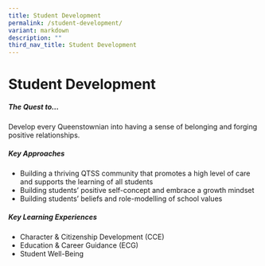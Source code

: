 ```yaml
---
title: Student Development
permalink: /student-development/
variant: markdown
description: ""
third_nav_title: Student Development
---
```

Student Development
===============================


##### **The Quest to...**

Develop every Queenstownian into having a sense of belonging and forging positive relationships.


##### **Key Approaches**

<ul>
	<li>Building a thriving QTSS community that promotes a high level of care and supports the learning of all students
	</li><li>Building students’ positive self-concept and embrace a growth mindset
  </li><li>Building students’ beliefs and role-modelling of school values
      
</li></ul>

	
##### **Key Learning Experiences**
	
<ul>	
<li>Character &amp; Citizenship Development (CCE)<br>
</li><li>Education &amp; Career Guidance (ECG) <br>
</li><li> Student Well-Being
<ul>
</ul></li></ul>